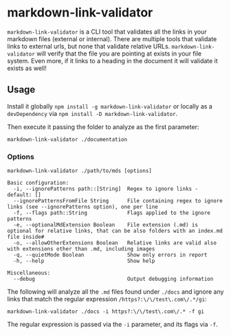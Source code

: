 # markdown-link-validator

`markdown-link-validator` is a CLI tool that validates all the links
in your markdown files (external or internal).
There are multiple tools that validate links to external urls, but none
that validate relative URLs. `markdown-link-validator` will verify that
the file you are pointing at exists in your file system. Even more, if
it links to a heading in the document it will validate it exists as well!


## Usage

Install it globally `npm install -g markdown-link-validator` or locally
as a `devDependency` via `npm install -D markdown-link-validator`.

Then execute it passing the folder to analyze as the first parameter:

```
markdown-link-validator ./documentation
```

### Options

```
markdown-link-validator ./path/to/mds [options]

Basic configuration:
  -i, --ignorePatterns path::[String]  Regex to ignore links - default: []
  --ignorePatternsFromFile String      File containing regex to ignore links (see --ignorePatterns option), one per line
  -f, --flags path::String             Flags applied to the ignore patterns
  -e, --optionalMdExtension Boolean    File extension (.md) is optional for relative links, that can be also folders with an index.md file inside#
  -o, --allowOtherExtensions Boolean   Relative links are valid also with extensions other than .md, including images
  -q, --quietMode Boolean              Show only errors in report
  -h, --help                           Show help

Miscellaneous:
  --debug                              Output debugging information
```

The following will analyze all the `.md` files found under `./docs` and
ignore any links that match the regular expression `/https?:\/\/test\.com\/.*/gi`:

`markdown-link-validator ./docs -i https?:\/\/test\.com\/.* -f gi`

The regular expression is passed via the `-i` parameter, and its flags via `-f`.
